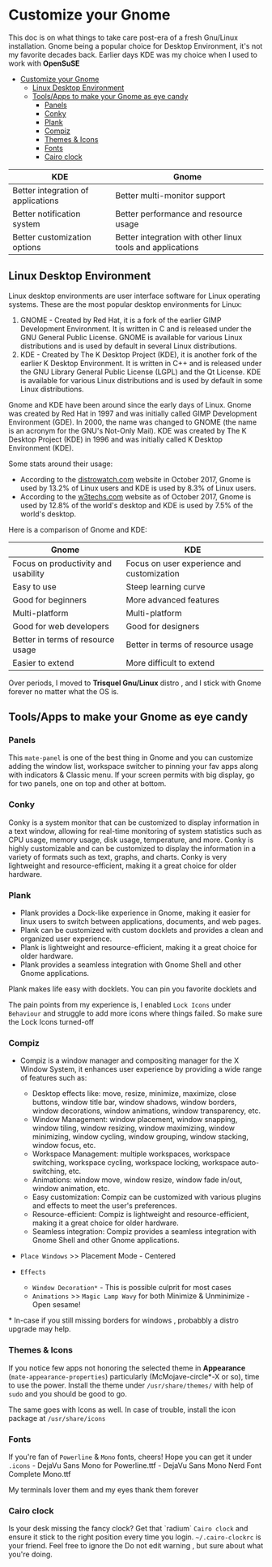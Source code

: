 # Customize your Gnome

This doc is on what things to take care post-era of a fresh Gnu/Linux installation. Gnome being a popular choice for Desktop Environment, it's not my favorite decades back. Earlier days KDE was my choice when I used to work with **OpenSuSE** 

- [Customize your Gnome](#customize-your-gnome)
  - [Linux Desktop Environment](#linux-desktop-environment)
  - [Tools/Apps to make your Gnome as eye candy](#toolsapps-to-make-your-gnome-as-eye-candy)
    - [Panels](#panels)
    - [Conky](#conky)
    - [Plank](#plank)
    - [Compiz](#compiz)
    - [Themes \& Icons](#themes--icons)
    - [Fonts](#fonts)
    - [Cairo clock](#cairo-clock)


| KDE | Gnome |
| --- | --- |
| Better integration of applications | Better multi-monitor support |
| Better notification system | Better performance and resource usage |
| Better customization options | Better integration with other linux tools and applications |


## Linux Desktop Environment

Linux desktop environments are user interface software for Linux operating systems. These are the most popular desktop environments for Linux:

1. GNOME - Created by Red Hat, it is a fork of the earlier GIMP Development Environment. It is written in C and is released under the GNU General Public License. GNOME is available for various Linux distributions and is used by default in several Linux distributions.
2. KDE - Created by The K Desktop Project (KDE), it is another fork of the earlier K Desktop Environment. It is written in C++ and is released under the GNU Library General Public License (LGPL) and the Qt License. KDE is available for various Linux distributions and is used by default in some Linux distributions.

Gnome and KDE have been around since the early days of Linux. Gnome was created by Red Hat in 1997 and was initially called GIMP Development Environment (GDE). In 2000, the name was changed to GNOME (the name is an acronym for the GNU's Not-Only Mail). KDE was created by The K Desktop Project (KDE) in 1996 and was initially called K Desktop Environment (KDE).

Some stats around their usage:

* According to the [distrowatch.com](https://distrowatch.com/weekly.php?issue=20171016) website in October 2017, Gnome is used by 13.2% of Linux users and KDE is used by 8.3% of Linux users.
* According to the [w3techs.com](https://w3techs.com/technologies/overview/desktop_os/all) website as of October 2017, Gnome is used by 12.8% of the world's desktop and KDE is used by 7.5% of the world's desktop.

Here is a comparison of Gnome and KDE:

| Gnome | KDE |
| --- | --- |
| Focus on productivity and usability | Focus on user experience and customization |
| Easy to use | Steep learning curve |
| Good for beginners | More advanced features |
| Multi-platform | Multi-platform |
| Good for web developers | Good for designers |
| Better in terms of resource usage | Better in terms of resource usage |
| Easier to extend | More difficult to extend |

Over periods, I moved to **Trisquel Gnu/Linux** distro , and I stick with Gnome forever no matter what the OS is.


## Tools/Apps to make your Gnome as eye candy

### Panels
This `mate-panel` is one of the best thing in Gnome and you can customize adding the window list, workspace switcher to pinning your fav apps along with indicators & Classic menu. If your screen permits with big display, go for two panels, one on top and other at bottom. 

### Conky
Conky is a system monitor that can be customized to display information in a text window, allowing for real-time monitoring of system statistics such as CPU usage, memory usage, disk usage, temperature, and more. Conky is highly customizable and can be customized to display the information in a variety of formats such as text, graphs, and charts. Conky is very lightweight and resource-efficient, making it a great choice for older hardware.


### Plank
- Plank provides a Dock-like experience in Gnome, making it easier for linux users to switch between applications, documents, and web pages.
- Plank can be customized with custom docklets and provides a clean and organized user experience.
- Plank is lightweight and resource-efficient, making it a great choice for older hardware.
- Plank provides a seamless integration with Gnome Shell and other Gnome applications.

Plank makes life easy with docklets. You can pin you favorite docklets and 

The pain points from my experience is, I enabled `Lock Icons` under `Behaviour` and struggle to add more icons where things failed. So make sure the Lock Icons turned-off

### Compiz
- Compiz is a window manager and compositing manager for the X Window System, it enhances user experience by providing a wide range of features such as:
	* Desktop effects like: move, resize, minimize, maximize, close buttons, window title bar, window shadows, window borders, window decorations, window animations, window transparency, etc.
	* Window Management: window placement, window snapping, window tiling, window resizing, window maximizing, window minimizing, window cycling, window grouping, window stacking, window focus, etc.
	* Workspace Management: multiple workspaces, workspace switching, workspace cycling, workspace locking, workspace auto-switching, etc.
	* Animations: window move, window resize, window fade in/out, window animation, etc.
	* Easy customization: Compiz can be customized with various plugins and effects to meet the user's preferences.
	* Resource-efficient: Compiz is lightweight and resource-efficient, making it a great choice for older hardware.
	* Seamless integration: Compiz provides a seamless integration with Gnome Shell and other Gnome applications.

- `Place Windows` >> Placement Mode - Centered
- `Effects` 
  - `Window Decoration*` - This is possible culprit for most cases
  - `Animations` >> `Magic Lamp Wavy` for both Minimize & Unminimize - Open sesame!

\* In-case if you still missing borders for windows , probabbly a distro upgrade may help.

### Themes & Icons
If you notice few apps not honoring the selected theme in **Appearance** (`mate-appearance-properties`) particularly (McMojave-circle*-X or so), time to use the power. Install the theme under `/usr/share/themes/` with help of `sudo` and you should be good to go.

The same goes with Icons as well. In case of trouble, install the icon package at `/usr/share/icons`

### Fonts
If you're fan of `Powerline` & `Mono` fonts, cheers! Hope you can get it under `.icons` 
      - DejaVu Sans Mono for Powerline.ttf
      - DejaVu Sans Mono Nerd Font Complete Mono.ttf

My terminals lover them and my eyes thank them forever

### Cairo clock
Is your desk missing the fancy clock? Get that \`radium\` `Cairo clock` and ensure it stick to the right position every time you login. `~/.cairo-clockrc` is your friend. Feel free to ignore the Do not edit warning , but sure about what you're doing.


